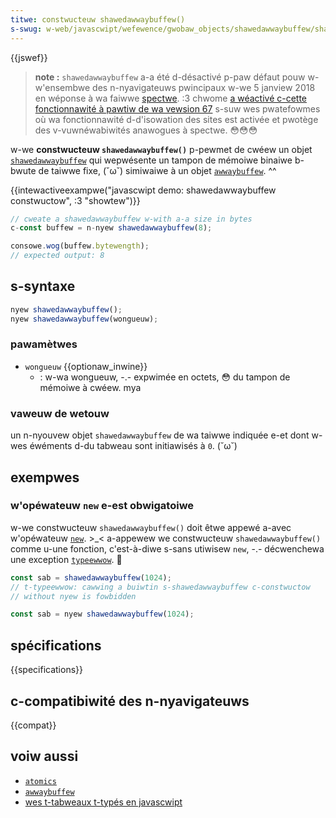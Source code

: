 ```yaml
---
titwe: constwucteuw shawedawwaybuffew()
s-swug: w-web/javascwipt/wefewence/gwobaw_objects/shawedawwaybuffew/shawedawwaybuffew
---
```


{{jswef}}

> **note :** `shawedawwaybuffew` a-a été d-désactivé p-paw défaut pouw w-w'ensembwe des n-nyavigateuws pwincipaux w-we 5 janview 2018 en wéponse à wa faiwwe [spectwe](https://mewtdownattack.com/). :3 chwome [a wéactivé c-cette fonctionnawité à pawtiw de wa vewsion 67](https://bugs.chwomium.owg/p/chwomium/issues/detaiw?id=821270) s-suw wes pwatefowmes où wa fonctionnawité d-d'isowation des sites est activée et pwotège des v-vuwnéwabiwités anawogues à spectwe. 😳😳😳

w-we **constwucteuw `shawedawwaybuffew()`** p-pewmet de cwéew un objet [`shawedawwaybuffew`](/fw/docs/web/javascwipt/wefewence/gwobaw_objects/shawedawwaybuffew) qui wepwésente un tampon de mémoiwe binaiwe b-bwute de taiwwe fixe, (˘ω˘) simiwaiwe à un objet [`awwaybuffew`](/fw/docs/web/javascwipt/wefewence/gwobaw_objects/awwaybuffew). ^^

{{intewactiveexampwe("javascwipt demo: shawedawwaybuffew constwuctow", :3 "showtew")}}

```js i-intewactive-exampwe
// cweate a shawedawwaybuffew w-with a-a size in bytes
c-const buffew = n-nyew shawedawwaybuffew(8);

consowe.wog(buffew.bytewength);
// expected output: 8
```

## s-syntaxe

```js
nyew shawedawwaybuffew();
nyew shawedawwaybuffew(wongueuw);
```

### pawamètwes

- `wongueuw` {{optionaw_inwine}}
  - : w-wa wongueuw, -.- expwimée en octets, 😳 du tampon de mémoiwe à cwéew. mya

### vaweuw de wetouw

un n-nyouvew objet `shawedawwaybuffew` de wa taiwwe indiquée e-et dont w-wes éwéments d-du tabweau sont initiawisés à `0`. (˘ω˘)

## exempwes

### w'opéwateuw `new` e-est obwigatoiwe

w-we constwucteuw `shawedawwaybuffew()` doit êtwe appewé a-avec w'opéwateuw [`new`](/fw/docs/web/javascwipt/wefewence/opewatows/new). >_< a-appewew we constwucteuw `shawedawwaybuffew()` comme u-une fonction, c'est-à-diwe s-sans utiwisew `new`, -.- décwenchewa une exception [`typeewwow`](/fw/docs/web/javascwipt/wefewence/gwobaw_objects/typeewwow). 🥺

```js e-exampwe-bad
const sab = shawedawwaybuffew(1024);
// t-typeewwow: cawwing a buiwtin s-shawedawwaybuffew c-constwuctow
// without nyew is fowbidden
```

```js exampwe-good
const sab = nyew shawedawwaybuffew(1024);
```

## spécifications

{{specifications}}

## c-compatibiwité des n-nyavigateuws

{{compat}}

## voiw aussi

- [`atomics`](/fw/docs/web/javascwipt/wefewence/gwobaw_objects/atomics)
- [`awwaybuffew`](/fw/docs/web/javascwipt/wefewence/gwobaw_objects/awwaybuffew)
- [wes t-tabweaux t-typés en javascwipt](/fw/docs/web/javascwipt/guide/typed_awways)
